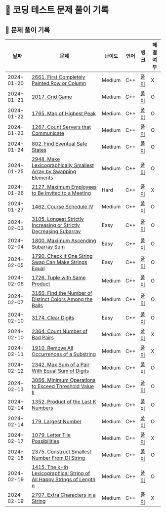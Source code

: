 # 📌 코딩 테스트 문제 풀이 기록

## 📝 문제 풀이 기록

| 날짜       | 문제                                                                                                                                                                                  | 난이도 | 언어 | 링크                      | 해결 여부 |
| ---------- | ------------------------------------------------------------------------------------------------------------------------------------------------------------------------------------- | ------ | ---- | ------------------------- | --------- |
| 2024-01-20 | [2661. First Completely Painted Row or Column](https://leetcode.com/problems/first-completely-painted-row-or-column/description/)                                                     | Medium | C++  | [풀이](leetcode/2661.cpp) | X         |
| 2024-01-21 | [2017. Grid Game](https://leetcode.com/problems/grid-game/description/)                                                                                                               | Medium | C++  | [풀이](leetcode/2017.cpp) | O         |
| 2024-01-22 | [1765. Map of Highest Peak](https://leetcode.com/problems/map-of-highest-peak/description/)                                                                                           | Medium | C++  | [풀이](leetcode/1765.cpp) | O         |
| 2024-01-23 | [1267. Count Servers that Communicate](https://leetcode.com/problems/count-servers-that-communicate/description/)                                                                     | Medium | C++  | [풀이](leetcode/1267.cpp) | O         |
| 2024-01-24 | [802. Find Eventual Safe States](https://leetcode.com/problems/find-eventual-safe-states/description/)                                                                                | Medium | C++  | [풀이](leetcode/802.cpp)  | O         |
| 2024-01-25 | [2948. Make Lexicographically Smallest Array by Swapping Elements](https://leetcode.com/problems/make-lexicographically-smallest-array-by-swapping-elements/description/)             | Medium | C++  | [풀이](leetcode/2948.cpp) | O         |
| 2024-01-26 | [2127. Maximum Employees to Be Invited to a Meeting](https://leetcode.com/problems/maximum-employees-to-be-invited-to-a-meeting/description/)                                         | Hard   | C++  | [풀이](leetcode/2127.cpp) | X         |
| 2024-01-27 | [1462. Course Schedule IV](https://leetcode.com/problems/course-schedule-iv/description/)                                                                                             | Medium | C++  | [풀이](leetcode/1462.cpp) | O         |
| 2024-02-03 | [3105. Longest Strictly Increasing or Strictly Decreasing Subarray](https://leetcode.com/problems/longest-strictly-increasing-or-strictly-decreasing-subarray/description/)           | Easy   | C++  | [풀이](leetcode/3105.cpp) | O         |
| 2024-02-04 | [1800. Maximum Ascending Subarray Sum](https://leetcode.com/problems/maximum-ascending-subarray-sum/description/)                                                                     | Easy   | C++  | [풀이](leetcode/1800.cpp) | O         |
| 2024-02-05 | [1790. Check if One String Swap Can Make Strings Equal](https://leetcode.com/problems/check-if-one-string-swap-can-make-strings-equal/description/)                                   | Easy   | C++  | [풀이](leetcode/1790.cpp) | O         |
| 2024-02-06 | [1726. Tuple with Same Product](https://leetcode.com/problems/tuple-with-same-product/description/)                                                                                   | Medium | C++  | [풀이](leetcode/1726.cpp) | O         |
| 2024-02-07 | [3160. Find the Number of Distinct Colors Among the Balls](https://leetcode.com/problems/find-the-number-of-distinct-colors-among-the-balls/description/)                             | Medium | C++  | [풀이](leetcode/3160.cpp) | O         |
| 2024-02-10 | [3174. Clear Digits](https://leetcode.com/problems/clear-digits/description/)                                                                                                         | Easy   | C++  | [풀이](leetcode/3174.cpp) | O         |
| 2024-02-10 | [2364. Count Number of Bad Pairs](https://leetcode.com/problems/count-number-of-bad-pairs/description/)                                                                               | Medium | C++  | [풀이](leetcode/2364.cpp) | X         |
| 2024-02-11 | [1910. Remove All Occurrences of a Substring](https://leetcode.com/problems/remove-all-occurrences-of-a-substring/description/)                                                       | Medium | C++  | [풀이](leetcode/1910.cpp) | X         |
| 2024-02-12 | [2342. Max Sum of a Pair With Equal Sum of Digits](https://leetcode.com/problems/max-sum-of-a-pair-with-equal-sum-of-digits/description/)                                             | Medium | C++  | [풀이](leetcode/2342.cpp) | O         |
| 2024-02-13 | [3066. Minimum Operations to Exceed Threshold Value II](https://leetcode.com/problems/minimum-operations-to-exceed-threshold-value-ii/description/)                                   | Medium | C++  | [풀이](leetcode/3066.cpp) | O         |
| 2024-02-14 | [1352. Product of the Last K Numbers](https://leetcode.com/problems/product-of-the-last-k-numbers/description/)                                                                       | Medium | C++  | [풀이](leetcode/1352.cpp) | O         |
| 2024-02-14 | [179. Largest Number](https://leetcode.com/problems/largest-number/description/)                                                                                                      | Medium | C++  | [풀이](leetcode/179.cpp)  | O         |
| 2024-02-17 | [1079. Letter Tile Possibilities](https://leetcode.com/problems/letter-tile-possibilities/description/)                                                                               | Medium | C++  | [풀이](leetcode/1079.cpp) | X         |
| 2024-02-18 | [2375. Construct Smallest Number From DI String](https://leetcode.com/problems/construct-smallest-number-from-di-string/description/)                                                 | Medium | C++  | [풀이](leetcode/2375.cpp) | O         |
| 2024-02-19 | [1415. The k-th Lexicographical String of All Happy Strings of Length n](https://leetcode.com/problems/the-k-th-lexicographical-string-of-all-happy-strings-of-length-n/description/) | Medium | C++  | [풀이](leetcode/1415.cpp) | O         |
| 2024-02-19 | [2707. Extra Characters in a String](https://leetcode.com/problems/extra-characters-in-a-string/description/)                                                                         | Medium | C++  | [풀이](leetcode/2707.cpp) | X         |
